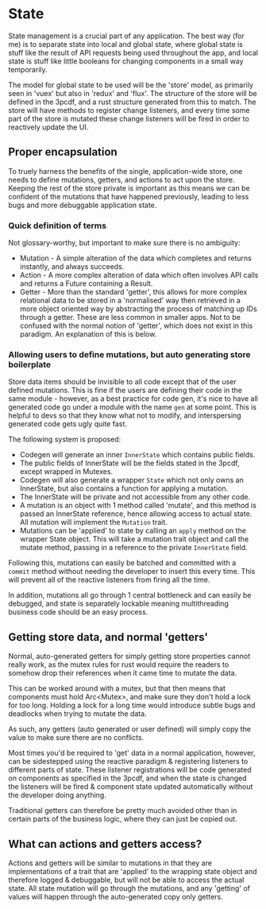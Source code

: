 # State
State management is a crucial part of any application. The best way (for me) is
to separate state into local and global state, where global state is stuff like
the result of API requests being used throughout the app, and local state is
stuff like little booleans for changing components in a small way temporarily.

The model for global state to be used will be the 'store' model, as primarily
seen in 'vuex' but also in 'redux' and 'flux'. The structure of the store will
be defined in the 3pcdf, and a rust structure generated from this to match. The
store will have methods to register change listeners, and every time some part
of the store is mutated these change listeners will be fired in order to
reactively update the UI.

## Proper encapsulation
To truely harness the benefits of the single, application-wide store, one needs
to define mutations, getters, and actions to act upon the store. Keeping the
rest of the store private is important as this means we can be confident of the
mutations that have happened previously, leading to less bugs and more
debuggable application state.

### Quick definition of terms
Not glossary-worthy, but important to make sure there is no ambiguity:

* Mutation - A simple alteration of the data which completes and returns
  instantly, and always succeeds.
* Action - A more complex alteration of data which often involves API calls and
  returns a Future containing a Result.
* Getter - More than the standard 'getter', this allows for more complex
  relational data to be stored in a 'normalised' way then retrieved in a more
  object oriented way by abstracting the process of matching up IDs through a
  getter. These are less common in smaller apps.
  Not to be confused with the normal notion of 'getter', which does not exist
  in this paradigm. An explanation of this is below.

### Allowing users to define mutations, but auto generating store boilerplate
Store data items should be invisible to all code except that of the user
defined mutations. This is fine if the users are defining their code in the
same module - however, as a best practice for code gen, it's nice to have all
generated code go under a module with the name `gen` at some point. This is
helpful to devs so that they know what not to modify, and interspersing
generated code gets ugly quite fast.

The following system is proposed:

- Codegen will generate an inner `InnerState` which contains public fields.
- The public fields of InnerState will be the fields stated in the 3pcdf, except
  wrapped in Mutexes.
- Codegen will also generate a wrapper `State` which not only owns an InnerState,
  but also contains a function for applying a mutation. 
- The InnerState will be private and not accessible from any other code.
- A mutation is an object with 1 method called 'mutate', and this method
  is passed an InnerState reference, hence allowing access to actual state. All
  mutation will implement the `Mutation` trait.
- Mutations can be 'applied' to state by calling an `apply` method on the
  wrapper State object. This will take a mutation trait object and call the
  mutate method, passing in a reference to the private `InnerState` field.

Following this, mutations can easily be batched and committed with a `commit`
method without needing the developer to insert this every time. This will
prevent all of the reactive listeners from firing all the time.

In addition, mutations all go through 1 central bottleneck and can easily be
debugged, and state is separately lockable meaning multithreading business code
should be an easy process. 

## Getting store data, and normal 'getters'
Normal, auto-generated getters for simply getting store properties cannot
really work, as the mutex rules for rust would require the readers to somehow
drop their references when it came time to mutate the data.

This can be worked around with a mutex, but that then means that components
must hold Arc<Mutex<T>>, and make sure they don't hold a lock for too long.
Holding a lock for a long time would introduce subtle bugs and deadlocks when
trying to mutate the data.

As such, any getters (auto generated or user defined) will simply copy the
value to make sure there are no conflicts.

Most times you'd be required to 'get' data in a normal application, however,
can be sidestepped using the reactive paradigm & registering listeners to
different parts of state. These listener registrations will be code generated
on components as specified in the 3pcdf, and when the state is changed the
listeners will be fired & component state updated automatically without the
developer doing anything.

Traditional getters can therefore be pretty much avoided other than in certain parts
of the business logic, where they can just be copied out.

## What can actions and getters access?
Actions and getters will be similar to mutations in that they are
implementations of a trait that are 'applied' to the wrapping state object and
therefore logged & debuggable, but will not be able to access the actual state.
All state mutation will go through the mutations, and any 'getting' of values
will happen through the auto-generated copy only getters.
